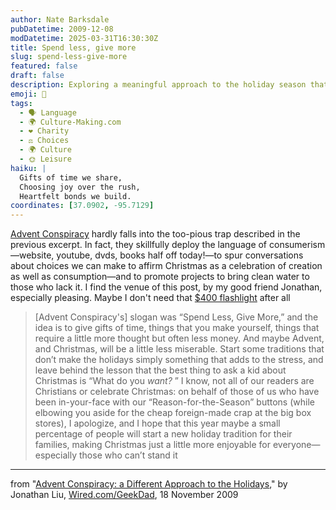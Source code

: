 ```yaml
---
author: Nate Barksdale
pubDatetime: 2009-12-08
modDatetime: 2025-03-31T16:30:30Z
title: Spend less, give more
slug: spend-less-give-more
featured: false
draft: false
description: Exploring a meaningful approach to the holiday season that emphasizes giving, creativity, and community rather than consumption.
emoji: 🎁
tags:
  - 🗣️ Language
  - 🌍 Culture-Making.com
  - ❤️ Charity
  - ⚖️ Choices
  - 🌍 Culture
  - 🌞 Leisure
haiku: |
  Gifts of time we share,  
  Choosing joy over the rush,  
  Heartfelt bonds we build.
coordinates: [37.0902, -95.7129]
---
```


[Advent Conspiracy](http://www.adventconspiracy.org/) hardly falls into the too-pious trap described in the previous excerpt. In fact, they skillfully deploy the language of consumerism—website, youtube, dvds, books half off today!—to spur conversations about choices we can make to affirm Christmas as a celebration of creation as well as consumption—and to promote projects to bring clean water to those who lack it. I find the venue of this post, by my good friend Jonathan, especially pleasing. Maybe I don't need that [$400 flashlight](http://web.archive.org/web/20100903141328/http://www.wired.com:80/reviews/product/pr_wishlist2) after all

> [Advent Conspiracy's] slogan was “Spend Less, Give More,” and the idea is to give gifts of time, things that you make yourself, things that require a little more thought but often less money. And maybe Advent, and Christmas, will be a little less miserable. Start some traditions that don’t make the holidays simply something that adds to the stress, and leave behind the lesson that the best thing to ask a kid about Christmas is “What do you _want?_ ” I know, not all of our readers are Christians or celebrate Christmas: on behalf of those of us who have been in-your-face with our “Reason-for-the-Season” buttons (while elbowing you aside for the cheap foreign-made crap at the big box stores), I apologize, and I hope that this year maybe a small percentage of people will start a new holiday tradition for their families, making Christmas just a little more enjoyable for everyone—especially those who can’t stand it

---

from "[Advent Conspiracy: a Different Approach to the Holidays](http://web.archive.org/web/20131020132433/http://www.wired.com:80/geekdad/2009/11/advent-conspiracy-a-different-approach-to-the-holidays/)," by Jonathan Liu, [Wired.com/GeekDad](http://web.archive.org/web/20131020132433/http://www.wired.com:80/geekdad/2009/11/advent-conspiracy-a-different-approach-to-the-holidays/), 18 November 2009
